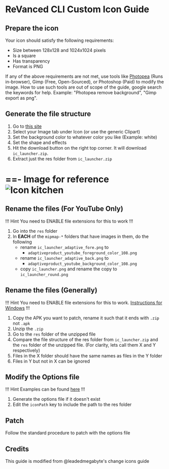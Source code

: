 # ReVanced CLI Custom Icon Guide

## Prepare the icon

Your icon should satisfy the following requirements:

- Size between 128x128 and 1024x1024 pixels
- Is a square
- Has transparency
- Format is PNG

If any of the above requirements are not met, use tools like [Photopea](https://photopea.com/) (Runs in-browser), Gimp (Free, Open-Sourced), or Photoshop (Paid) to modify the image. How to use such tools are out of scope of the guide, google search the keywords for help. Example: "Photopea remove background", "Gimp export as png".

## Generate the file structure

1. Go to [this site](https://icon.kitchen/)
2. Select your Image tab under Icon (or use the generic Clipart)
3. Set the background color to whatever color you like (Example: white)
4. Set the shape and effects
5. Hit the download button on the right top corner. It will download `ic_launcher.zip`.
6. Extract just the res folder from `ic_launcher.zip`

==- Image for reference
![Icon kitchen](https://raw.githubusercontent.com/SodaWithoutSparkles/revanced-troubleshooting-guide/main/screenshots/601-icon-kitchen.png)
===

## Rename the files (For YouTube Only)

!!! Hint
You need to ENABLE file extensions for this to work
!!!

1. Go into the `res` folder
2. In **EACH** of the `mipmap-*` folders that have images in them, do the following
    - rename `ic_launcher_adaptive_fore.png` to 
      - `adaptiveproduct_youtube_foreground_color_108.png`
    - rename `ic_launcher_adaptive_back.png` to 
      - `adaptiveproduct_youtube_background_color_108.png`
    - copy `ic_launcher.png` and rename the copy to `ic_launcher_round.png`

## Rename the files (Generally)

!!! Hint
You need to ENABLE file extensions for this to work. [Instructions for Windows](https://support.microsoft.com/en-us/windows/common-file-name-extensions-in-windows-da4a4430-8e76-89c5-59f7-1cdbbc75cb01)
!!!

1. Copy the APK you want to patch, rename it such that it ends with `.zip` not `.apk`
2. Unzip the `.zip`
3. Go to the `res` folder of the unzipped file
4. Compare the file structure of the res folder from `ic_launcher.zip` and the `res` folder of the unzipped file. (For clarity, lets call them X and Y respectively)
5. Files in the X folder should have the same names as files in the Y folder
6. Files in Y but not in X can be ignored

## Modify the Options file

!!! Hint
Examples can be found [here](/06-revanced-cli.md#9-options-file)
!!!

1. Generate the options file if it doesn't exist
2. Edit the `iconPath` key to include the path to the res folder

## Patch

Follow the standard procedure to patch with the options file

## Credits

This guide is modified from @leadedmegabyte's change icons guide
